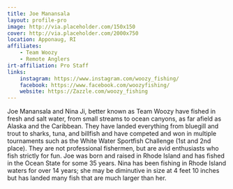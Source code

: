```yaml
---
title: Joe Manansala 
layout: profile-pro
image: http://via.placeholder.com/150x150
cover: http://via.placeholder.com/2000x750
location: Apponaug, RI
affiliates: 
    - Team Woozy
    - Remote Anglers
irt-affiliation: Pro Staff
links:
    instagram: https://www.instagram.com/woozy_fishing/
    facebook: https://www.facebook.com/woozyfishing/
    website: https://Zazzle.com/woozy_fishing
---
```


Joe Manansala and Nina Ji, better known as Team Woozy have fished in fresh and salt water, from small streams to ocean canyons, as far afield as Alaska and the Caribbean. They have landed everything from bluegill and trout to sharks, tuna, and billfish and have competed and won in multiple tournaments such as the White Water Sportfish Challenge (1st and 2nd place). They are not professional fishermen, but are avid enthusiasts who fish strictly for fun. Joe was born and raised in Rhode Island and has fished in the Ocean State for some 35 years. Nina has been fishing in Rhode Island waters for over 14 years; she may be diminutive in size at 4 feet 10 inches but has landed many fish that are much larger than her.